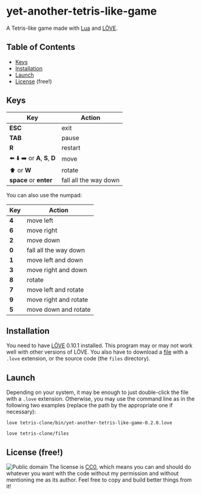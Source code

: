 # yet-another-tetris-like-game
A Tetris-like game made with [Lua](http://www.lua.org/) and [LÖVE](https://love2d.org/).

## Table of Contents
* [Keys](#keys)
* [Installation](#installation)
* [Launch](#launch)
* [License](#license-free) (free!)

## Keys
Key|Action
---|--------
**ESC** | exit
**TAB** | pause
**R** | restart
:arrow_left: :arrow_down: :arrow_right: or **A**, **S**, **D** | move
:arrow_up: or **W** | rotate
**space** or **enter** | fall all the way down

You can also use the numpad:

Key|Action
---|--------
**4** | move left
**6** | move right
**2** | move down
**0** | fall all the way down
**1** | move left and down
**3** | move right and down
**8** | rotate
**7** | move left and rotate
**9** | move right and rotate
**5** | move down and rotate

## Installation
You need to have [LÖVE](https://love2d.org/) 0.10.1 installed. This program may or may not work well with other versions of LÖVE. You also have to download a [file](https://github.com/Fornost461/yet-another-tetris-like-game/releases) with a `.love` extension, or the source code (the `files` directory).

## Launch
Depending on your system, it may be enough to just double-click the file with a `.love` extension. Otherwise, you may use the command line as in the following two examples (replace the path by the appropriate one if necessary):

`love tetris-clone/bin/yet-another-tetris-like-game-0.2.0.love`

`love tetris-clone/files`

## License (free!)
![Public domain](http://i.creativecommons.org/p/zero/1.0/88x31.png)
The license is [CC0](http://creativecommons.org/publicdomain/zero/1.0/), which means you can and should do whatever you want with the code without my permission and without mentioning me as its author. Feel free to copy and build better things from it!
